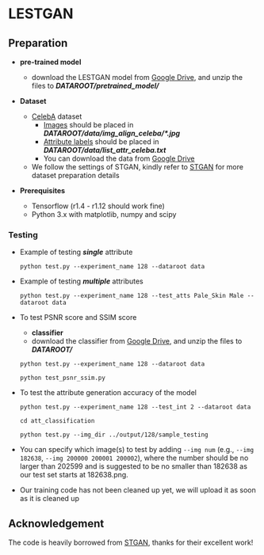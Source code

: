 # LESTGAN
## Preparation

- **pre-trained model**
    - download the LESTGAN model from [Google Drive](https://drive.google.com/file/d/1-U-Rb4hIG1mTsUbtVKPPH9oVBxgsPp21/view?usp=sharing), and unzip the files to ***DATAROOT/pretrained_model/***

- **Dataset**
    - [CelebA](http://openaccess.thecvf.com/content_iccv_2015/papers/Liu_Deep_Learning_Face_ICCV_2015_paper.pdf) dataset
        - [Images](https://drive.google.com/open?id=0B7EVK8r0v71pZjFTYXZWM3FlRnM) should be placed in ***DATAROOT/data/img_align_celeba/\*.jpg***
        - [Attribute labels](https://drive.google.com/open?id=0B7EVK8r0v71pblRyaVFSWGxPY0U) should be placed in ***DATAROOT/data/list_attr_celeba.txt***
        - You can download the data from [Google Drive](https://drive.google.com/file/d/1vBCgfJfeMRWp-6qS-gwlLKNqg-GVswar/view?usp=sharing)
    - We follow the settings of STGAN, kindly refer to [STGAN](https://github.com/csmliu/STGAN) for more dataset preparation details


- **Prerequisites**
    - Tensorflow (r1.4 - r1.12 should work fine)
    - Python 3.x with matplotlib, numpy and scipy


### Testing

- Example of testing ***single*** attribute

    ```console
    python test.py --experiment_name 128 --dataroot data
    ```

- Example of testing ***multiple*** attributes

    ```console
    python test.py --experiment_name 128 --test_atts Pale_Skin Male --dataroot data
    ```
    
- To test PSNR score and SSIM score

    - **classifier**
    - download the classifier from [Google Drive](https://drive.google.com/file/d/1ARuyjm0vH7LP_4RIOY96TjU5tX1lbxe6/view?usp=sharing), and unzip the files to ***DATAROOT/***

    ```console 
    python test.py --experiment_name 128 --dataroot data
    ```
        
    ```console 
    python test_psnr_ssim.py
    ```
    
- To test the attribute generation accuracy of the model

    ```console 
    python test.py --experiment_name 128 --test_int 2 --dataroot data
    ```
    
    ```console 
    cd att_classification
    ```
    
    ```console 
    python test.py --img_dir ../output/128/sample_testing
    ```

- You can specify which image(s) to test by adding `--img num` (e.g., `--img 182638`, `--img 200000 200001 200002`), where the number should be no larger than 202599 and is suggested to be no smaller than 182638 as our test set starts at 182638.png.


- Our training code has not been cleaned up yet, we will upload it as soon as it is cleaned up


## Acknowledgement
The code is heavily borrowed from [STGAN](https://github.com/csmliu/STGAN), thanks for their excellent work!
